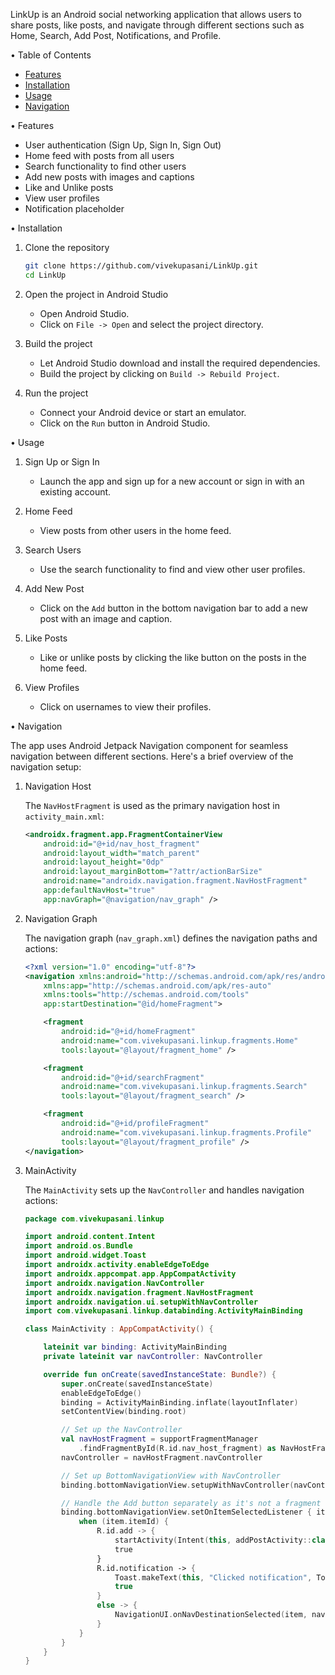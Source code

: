 LinkUp is an Android social networking application that allows users to share posts, like posts, and navigate through different sections such as Home, Search, Add Post, Notifications, and Profile.

• Table of Contents
  - [Features](#features)
  - [Installation](#installation)
  - [Usage](#usage)
  - [Navigation](#navigation)

• Features
  - User authentication (Sign Up, Sign In, Sign Out)
  - Home feed with posts from all users
  - Search functionality to find other users
  - Add new posts with images and captions
  - Like and Unlike posts
  - View user profiles
  - Notification placeholder

• Installation

1. Clone the repository
    ```bash
    git clone https://github.com/vivekupasani/LinkUp.git
    cd LinkUp
    ```

2. Open the project in Android Studio
    - Open Android Studio.
    - Click on `File -> Open` and select the project directory.

3. Build the project
    - Let Android Studio download and install the required dependencies.
    - Build the project by clicking on `Build -> Rebuild Project`.

4. Run the project
    - Connect your Android device or start an emulator.
    - Click on the `Run` button in Android Studio.

• Usage

1. Sign Up or Sign In
    - Launch the app and sign up for a new account or sign in with an existing account.

2. Home Feed
    - View posts from other users in the home feed.

3. Search Users
    - Use the search functionality to find and view other user profiles.

4. Add New Post
    - Click on the `Add` button in the bottom navigation bar to add a new post with an image and caption.

5. Like Posts
    - Like or unlike posts by clicking the like button on the posts in the home feed.

6. View Profiles
    - Click on usernames to view their profiles.

• Navigation

The app uses Android Jetpack Navigation component for seamless navigation between different sections. Here's a brief overview of the navigation setup:

1. Navigation Host
    
    The `NavHostFragment` is used as the primary navigation host in `activity_main.xml`:

    ```xml
    <androidx.fragment.app.FragmentContainerView
        android:id="@+id/nav_host_fragment"
        android:layout_width="match_parent"
        android:layout_height="0dp"
        android:layout_marginBottom="?attr/actionBarSize"
        android:name="androidx.navigation.fragment.NavHostFragment"
        app:defaultNavHost="true"
        app:navGraph="@navigation/nav_graph" />
    ```

2. Navigation Graph

    The navigation graph (`nav_graph.xml`) defines the navigation paths and actions:

    ```xml
    <?xml version="1.0" encoding="utf-8"?>
    <navigation xmlns:android="http://schemas.android.com/apk/res/android"
        xmlns:app="http://schemas.android.com/apk/res-auto"
        xmlns:tools="http://schemas.android.com/tools"
        app:startDestination="@id/homeFragment">

        <fragment
            android:id="@+id/homeFragment"
            android:name="com.vivekupasani.linkup.fragments.Home"
            tools:layout="@layout/fragment_home" />

        <fragment
            android:id="@+id/searchFragment"
            android:name="com.vivekupasani.linkup.fragments.Search"
            tools:layout="@layout/fragment_search" />

        <fragment
            android:id="@+id/profileFragment"
            android:name="com.vivekupasani.linkup.fragments.Profile"
            tools:layout="@layout/fragment_profile" />
    </navigation>
    ```

3. MainActivity

    The `MainActivity` sets up the `NavController` and handles navigation actions:

    ```kotlin
    package com.vivekupasani.linkup

    import android.content.Intent
    import android.os.Bundle
    import android.widget.Toast
    import androidx.activity.enableEdgeToEdge
    import androidx.appcompat.app.AppCompatActivity
    import androidx.navigation.NavController
    import androidx.navigation.fragment.NavHostFragment
    import androidx.navigation.ui.setupWithNavController
    import com.vivekupasani.linkup.databinding.ActivityMainBinding

    class MainActivity : AppCompatActivity() {

        lateinit var binding: ActivityMainBinding
        private lateinit var navController: NavController

        override fun onCreate(savedInstanceState: Bundle?) {
            super.onCreate(savedInstanceState)
            enableEdgeToEdge()
            binding = ActivityMainBinding.inflate(layoutInflater)
            setContentView(binding.root)

            // Set up the NavController
            val navHostFragment = supportFragmentManager
                .findFragmentById(R.id.nav_host_fragment) as NavHostFragment
            navController = navHostFragment.navController

            // Set up BottomNavigationView with NavController
            binding.bottomNavigationView.setupWithNavController(navController)

            // Handle the Add button separately as it's not a fragment
            binding.bottomNavigationView.setOnItemSelectedListener { item ->
                when (item.itemId) {
                    R.id.add -> {
                        startActivity(Intent(this, addPostActivity::class.java))
                        true
                    }
                    R.id.notification -> {
                        Toast.makeText(this, "Clicked notification", Toast.LENGTH_SHORT).show()
                        true
                    }
                    else -> {
                        NavigationUI.onNavDestinationSelected(item, navController)
                    }
                }
            }
        }
    }
